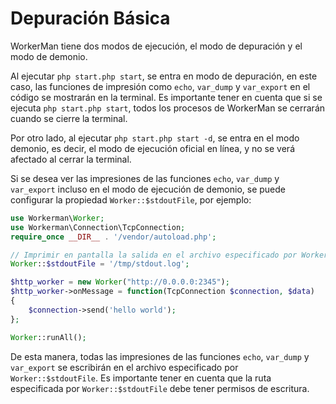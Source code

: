# Depuración Básica

WorkerMan tiene dos modos de ejecución, el modo de depuración y el modo de demonio.

Al ejecutar `php start.php start`, se entra en modo de depuración, en este caso, las funciones de impresión como `echo`, `var_dump` y `var_export` en el código se mostrarán en la terminal. Es importante tener en cuenta que si se ejecuta `php start.php start`, todos los procesos de WorkerMan se cerrarán cuando se cierre la terminal.

Por otro lado, al ejecutar `php start.php start -d`, se entra en el modo demonio, es decir, el modo de ejecución oficial en línea, y no se verá afectado al cerrar la terminal.

Si se desea ver las impresiones de las funciones `echo`, `var_dump` y `var_export` incluso en el modo de ejecución de demonio, se puede configurar la propiedad `Worker::$stdoutFile`, por ejemplo:

```php
use Workerman\Worker;
use Workerman\Connection\TcpConnection;
require_once __DIR__ . '/vendor/autoload.php';

// Imprimir en pantalla la salida en el archivo especificado por Worker::$stdoutFile
Worker::$stdoutFile = '/tmp/stdout.log';

$http_worker = new Worker("http://0.0.0.0:2345");
$http_worker->onMessage = function(TcpConnection $connection, $data)
{
    $connection->send('hello world');
};

Worker::runAll();
```
De esta manera, todas las impresiones de las funciones `echo`, `var_dump` y `var_export` se escribirán en el archivo especificado por `Worker::$stdoutFile`. Es importante tener en cuenta que la ruta especificada por `Worker::$stdoutFile` debe tener permisos de escritura.
